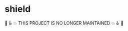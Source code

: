 # shield

:construction: :wheelchair: :boom: THIS PROJECT IS NO LONGER MAINTAINED :boom: :wheelchair: :construction: 
